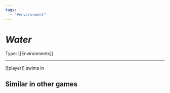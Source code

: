 ```yaml
---
tags:
  - "#environment"
---
```

# _Water_

Type: [[Environments]]

----


[[player]] swims in

## Similar in other games

